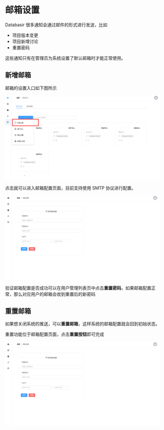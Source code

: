 # 邮箱设置

Databasir 很多通知会通过邮件的形式进行发送，比如

- 项目版本变更
- 项目新增讨论
- 重置密码

这些通知只有在管理员为系统设置了默认邮箱时才能正常使用。

## 新增邮箱
邮箱的设置入口如下图所示

![img.png](img/email-menu.png)

点击就可以进入邮箱配置页面，目前支持使用 SMTP 协议进行配置。

![img.png](img/email-setting.png)

验证邮箱配置是否成功可以在用户管理列表页中点击**重置密码**，如果邮箱配置正常，那么对应用户的邮箱会收到重置后的新密码

## 重置邮箱

如果想关闭系统的推送，可以**重置邮箱**，这样系统的邮箱配置就会回到初始状态。

重置功能位于邮箱配置页面，点击**重置按钮**即可完成

![img.png](img/email-setting.png)